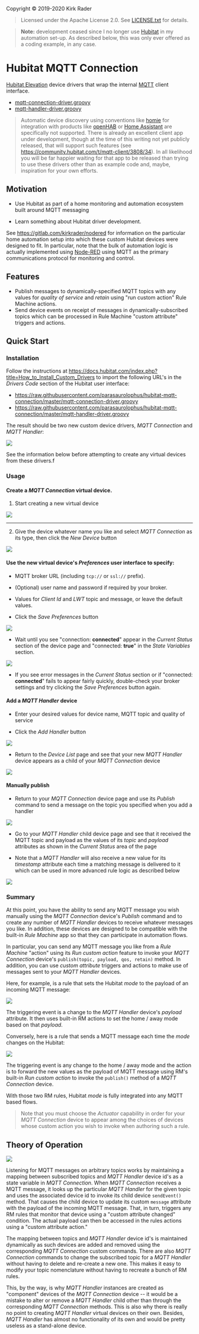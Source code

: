 Copyright &copy; 2019-2020 Kirk Rader

> Licensed under the Apache License 2.0. See [LICENSE.txt](LICENSE.txt) for details.

> **Note:** development ceased since I no longer use [Hubitat][hubitat elevation]
> in my automation set-up. As described below, this was only ever offered as a
> coding example, in any case.

# Hubitat MQTT Connection

[Hubitat Elevation][] device drivers that wrap the internal [MQTT][] client
interface.

- [mqtt-connection-driver.groovy][]
- [mqtt-handler-driver.groovy][]

> Automatic device discovery using conventions like [homie][] for integration
> with products like [openHAB][] or [Home Assistant][] are specifically not
> supported. There is already an excellent client app under development, though
> at the time of this writing not yet publicly released, that will support such
> features (see <https://community.hubitat.com/t/mqtt-client/3808/34>). In all
> likelihood you will be far happier waiting for that app to be released than
> trying to use these drivers other than as example code and, maybe, inspiration
> for your own efforts.

## Motivation

- Use Hubitat as part of a home monitoring and automation ecosystem built around MQTT messaging

- Learn something about Hubitat driver development.

See <https://gitlab.com/kirkrader/nodered> for information on the
particular home automation setup into which these custom Hubitat devices were
designed to fit. In particular, note that the bulk of automation logic is
actually implemented using [Node-RED][] using MQTT as the primary communications
protocol for monitoring and control.

## Features

- Publish messages to dynamically-specified MQTT topics with any values for
  *quality of service* and *retain* using "run custom action" Rule Machine
  actions.
- Send device events on receipt of messages in dynamically-subscribed topics
  which can be processed in Rule Machine "custom attribute" triggers and
  actions.

## Quick Start

### Installation

Follow the instructions at <https://docs.hubitat.com/index.php?title=How_to_Install_Custom_Drivers> to import the following URL's in the *Drivers Code* section of the Hubitat user interface:

- <https://raw.githubusercontent.com/parasaurolophus/hubitat-mqtt-connection/master/mqtt-connection-driver.groovy>
- <https://raw.githubusercontent.com/parasaurolophus/hubitat-mqtt-connection/master/mqtt-handler-driver.groovy>

The result should be two new custom device drivers, *MQTT Connection* and *MQTT Handler*:

![](images/drivers-code-list.png)

See the information below before attempting to create any virtual devices from these drivers.f

### Usage

#### Create a *MQTT Connection* virtual device.

1. Start creating a new virtual device

![](images/add-virtual-device.png)

---

2. Give the device whatever name you like and select *MQTT Connection* as its type, then click the *New Device* button

![](images/new-device.png)

#### Use the new virtual device's *Preferences* user interface to specify:

- MQTT broker URL (including `tcp://` or `ssl://` prefix).

- (Optional) user name and password if required by your broker.

- Values for *Client Id* and *LWT* topic and message, or leave the default
  values.

- Click the *Save Preferences* button

![](images/mqtt-connection-preferences.png)

- Wait until you see "connection: **connected**" appear in the *Current Status*
  section of the device page and "connected: **true**" in the *State Variables*
  section.

![](images/connected.png)

- If you see error messages in the *Current Status* section or if "connected:
  **connected**" fails to appear fairly quickly, double-check your broker settings
  and try clicking the *Save Preferences* button again.

#### Add a *MQTT Handler* device

- Enter your desired values for device name,
MQTT topic and quality of service

- Click the *Add Handler* button

![](images/add-handler.png)

- Return to the *Device List* page and see that your new *MQTT Handler* device
appears as a child of your *MQTT Connection* device

![](images/device-list.png)

#### Manually publish

- Return to your *MQTT Connection* device page and use its *Publish* command to send a message on the topic you specified when you add a handler

![](images/publish.png)

- Go to your *MQTT Handler* child device page and see that it received the MQTT
  topic and payload as the values of its *topic* and *payload* attributes as
  shown in the *Current Status* area of the page

- Note that a *MQTT Handler* will also receive a new value for its *timestamp*
  attribute each time a matching  message is delivered to it which can be used
  in more advanced rule logic as described below

![](images/my-handler.png)

### Summary

At this point, you have the ability to send any MQTT message you wish manually
using the *MQTT Connection* device's *Publish* command and to create any number
of *MQTT Handler* devices to receive whatever messages you like. In addition,
these devices are designed to be compatible with the built-in *Rule Machine* app
so that they can participate in automation flows.

In particular, you can send any MQTT message you like from a *Rule Machine*
"action" using its *Run custom action* feature to invoke your *MQTT Connection*
device's `publish(topic, payload, qos, retain)` method. In addition, you can use
*custom attribute* triggers and actions to make use of messages sent to your
*MQTT Handler* devices.

Here, for example, is a rule that sets the Hubitat *mode* to the payload of an
incoming MQTT message:

![](images/set-mode-rule.png)

The triggering event is a change to the *MQTT Handler* device's *payload*
attribute. It then uses built-in RM actions to set the home / away mode based on
that *payload*.

Conversely, here is a rule that sends a MQTT message each time the *mode*
changes on the Hubitat:

![](images/mode-changed-rule.png)

The triggering event is any change to the home / away mode and the action is to
forward the new values as the payload of MQTT message using RM's built-in *Run
custom action* to invoke the `publish()` method of a *MQTT Connection* device.

With those two RM rules, Hubitat *mode* is fully integrated into any MQTT based
flows.

> Note that you must choose the *Actuator* capability in order for your *MQTT
> Connection* device to appear among the choices of devices whose custom action
> you wish to invoke when authoring such a rule.

## Theory of Operation

![](images/mqtt-flow.svg)

Listening for MQTT messages on arbitrary topics works by maintaining a mapping
between subscribed topics and *MQTT Handler* device id's as a state variable in
*MQTT Connection*. When *MQTT Connection* receives a MQTT message, it looks up
the particular *MQTT Handler* for the given topic and uses the associated device
id to invoke its child device `sendEvent()` method. That causes the child device
to update its custom `message` attribute with the payload of the incoming MQTT
message. That, in turn, triggers any RM rules that monitor that device using a
"custom attribute changed" condition. The actual payload can then be accessed in
the rules actions using a "custom attribute action."

The mapping between topics and *MQTT Handler* device id's is maintained
dynamically as such devices are added and removed using the corresponding *MQTT
Connection* custom commands. There are also *MQTT Connection* commands to change
the subscribed topic for a *MQTT Handler* without having to delete and re-create
a new one. This makes it easy to modify your topic nomenclature without having
to recreate a bunch of RM rules.

This, by the way, is why *MQTT Handler* instances are created as "component"
devices of the *MQTT Connection* device -- it would be a mistake to alter or
remove a *MQTT Handler* child other than through the corresponding *MQTT Connection* methods.
This is also why there is really no point to creating *MQTT Handler* virtual
devices on their own. Besides, *MQTT Handler* has almost no functionality of its
own and would be pretty useless as a stand-alone device.

[MQTT]: http://www.mqtt.org
[Node-RED]: https://nodered.org
[Hubitat Elevation]: https://hubitat.com
[homie]: https://homieiot.github.io/specification/
[openHAB]: https://www.openhab.org/
[Home Assistant]: https://www.home-assistant.io/
[mqtt-connection-driver.groovy]: https://raw.githubusercontent.com/parasaurolophus/hubitat-mqtt-connection/master/mqtt-connection-driver.groovy
[mqtt-handler-driver.groovy]: https://raw.githubusercontent.com/parasaurolophus/hubitat-mqtt-connection/master/mqtt-handler-driver.groovy
